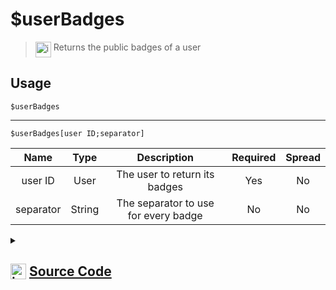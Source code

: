 # $userBadges
> <img align="top" src="https://upload.wikimedia.org/wikipedia/commons/thumb/e/e4/Infobox_info_icon.svg/160px-Infobox_info_icon.svg.png?20150409153300" alt="image" width="25" height="auto"> Returns the public badges of a user
## Usage
```
$userBadges
```
---
```
$userBadges[user ID;separator]
```
| Name | Type | Description | Required | Spread
| :---: | :---: | :---: | :---: | :---: |
user ID | User | The user to return its badges | Yes | No
separator | String | The separator to use for every badge | No | No
<details>
<summary>
    
## <img align="top" src="https://cdn4.iconfinder.com/data/icons/iconsimple-logotypes/512/github-512.png" alt="image" width="25" height="auto">  [Source Code](https://github.com/tryforge/ForgeScript-V2/blob/main/src/native/userBadges.ts)
    
</summary>
    
```ts
import noop from "../functions/noop"
import { ArgType, NativeFunction, Return } from "../structures"

export default new NativeFunction({
    name: "$userBadges",
    version: "1.0.0",
    description: "Returns the public badges of a user",
    unwrap: true,
    args: [
        {
            name: "user ID",
            description: "The user to return its badges",
            required: true,
            rest: false,
            type: ArgType.User,
        },
        {
            name: "separator",
            description: "The separator to use for every badge",
            rest: false,
            type: ArgType.String,
        },
    ],
    brackets: false,
    async execute(ctx, [user, sep]) {
        const flags = await (user ?? ctx.user).fetchFlags().catch(noop)
        return Return.success(flags ? flags.toArray().join(sep || ", ") : undefined)
    },
})

```
    
</details>
